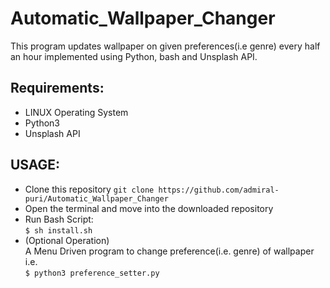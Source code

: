 # Automatic_Wallpaper_Changer
This program updates wallpaper on given preferences(i.e genre) every half an hour implemented using Python, bash and Unsplash API.
## Requirements:
* LINUX Operating System
* Python3
* Unsplash API
## USAGE:
* Clone this  repository
`git clone https://github.com/admiral-puri/Automatic_Wallpaper_Changer`
* Open the terminal and move into the downloaded repository
* Run Bash Script:<br/>
 `$ sh install.sh`
* (Optional Operation)<br/>
  A Menu Driven program to change preference(i.e. genre) of wallpaper i.e.<br/>
  `$ python3 preference_setter.py `
